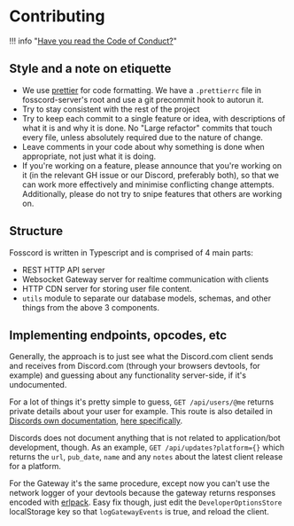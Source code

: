 # Contributing

!!! info "[Have you read the Code of Conduct?](conduct.md)"

## Style and a note on etiquette

-   We use [prettier](https://www.npmjs.com/package/prettier) for code formatting. We have a `.prettierrc` file in fosscord-server's root
    and use a git precommit hook to autorun it.
-   Try to stay consistent with the rest of the project
-   Try to keep each commit to a single feature or idea, with descriptions of what it is and why it is done. No "Large refactor" commits that touch every file, unless absolutely required due to the nature of change.
-   Leave comments in your code about why something is done when appropriate, not just what it is doing.
-   If you're working on a feature, please announce that you're working on it (in the relevant GH issue or our Discord, preferably both), so that we can work more effectively and minimise conflicting change attempts.
    Additionally, please do not try to snipe features that others are working on.

## Structure

Fosscord is written in Typescript and is comprised of 4 main parts:

-   REST HTTP API server
-   Websocket Gateway server for realtime communication with clients
-   HTTP CDN server for storing user file content.
-   `utils` module to separate our database models, schemas, and other things from the above 3 components.

## Implementing endpoints, opcodes, etc

Generally, the approach is to just see what the Discord.com client sends and receives from Discord.com (through your browsers devtools, for example)
and guessing about any functionality server-side, if it's undocumented.

For a lot of things it's pretty simple to guess, `GET /api/users/@me` returns private details about your user for example.
This route is also detailed in [Discords own documentation](https://discord.com/developers/), [here specifically](https://discord.com/developers/docs/resources/user#get-current-user).

Discords does not document anything that is not related to application/bot development, though.
As an example, `GET /api/updates?platform={}` which returns the `url`, `pub_date`, `name` and any `notes` about the latest client release for a platform.

For the Gateway it's the same procedure, except now you can't use the network logger of your devtools
because the gateway returns responses encoded with [erlpack](https://github.com/discord/erlpack).
Easy fix though, just edit the `DeveloperOptionsStore` localStorage key so that `logGatewayEvents` is true, and reload the client.
